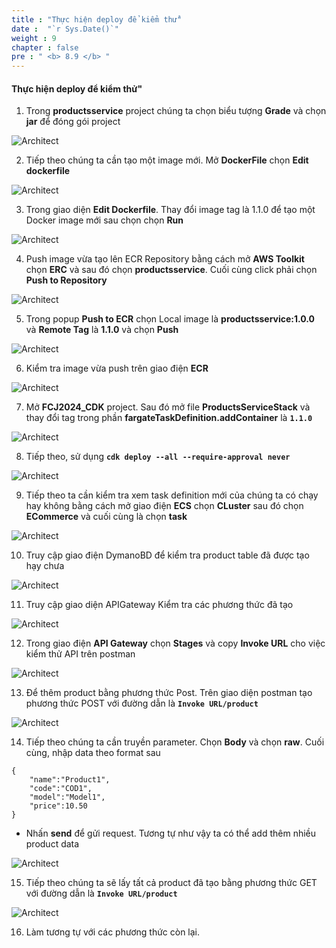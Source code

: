 ```yaml
---
title : "Thực hiện deploy để kiểm thử"
date :  "`r Sys.Date()`" 
weight : 9
chapter : false
pre : " <b> 8.9 </b> "
---
```


#### Thực hiện deploy để kiểm thử"

1. Trong **productsservice** project chúng ta chọn biểu tượng **Grade** và chọn **jar** để đóng gói project

![Architect](/images/8/implement/01.png/?featherlight=false&width=60pc)

2. Tiếp theo chúng ta cần tạo một image mới. Mở **DockerFile** chọn **Edit dockerfile**

![Architect](/images/8/implement/02.png/?featherlight=false&width=60pc)

3. Trong giao diện **Edit Dockerfile**. Thay đổi image tag là 1.1.0 để tạo một Docker image mới sau chọn chọn **Run**

![Architect](/images/8/implement/03.png/?featherlight=false&width=60pc)

4. Push image vừa tạo lên ECR Repository bằng cách mở **AWS Toolkit** chọn **ERC** và sau đó chọn **productsservice**. Cuối cùng click phải chọn **Push to Repository**

![Architect](/images/8/implement/04.png/?featherlight=false&width=60pc)

5. Trong popup **Push to ECR** chọn Local image là **productsservice:1.0.0** và **Remote Tag** là **1.1.0** và chọn **Push**

![Architect](/images/8/implement/05.png/?featherlight=false&width=60pc)

6. Kiểm tra image vừa push trên giao điện **ECR**

![Architect](/images/8/implement/06.png/?featherlight=false&width=60pc)

7. Mở **FCJ2024_CDK** project. Sau đó mở file **ProductsServiceStack** và thay đổi tag trong phần **fargateTaskDefinition.addContainer** là **```1.1.0```**

![Architect](/images/8/implement/07.png/?featherlight=false&width=60pc)

8. Tiếp theo, sử dụng **```cdk deploy --all --require-approval never```**

![Architect](/images/8/implement/08.png/?featherlight=false&width=60pc)

9. Tiếp theo ta cần kiểm tra xem task definition mới của chúng ta có chạy hay không bằng cách mở giao điện **ECS** chọn **CLuster** sau đó chọn **ECommerce** và cuối cùng là chọn **task**

![Architect](/images/8/implement/09.png/?featherlight=false&width=60pc)

10. Truy cập giao điện DymanoBD để kiểm tra product table đã được tạo hạy chưa

![Architect](/images/8/implement/10.png/?featherlight=false&width=60pc)

11. Truy cập giao diện APIGateway Kiểm tra các phương thức đã tạo

![Architect](/images/8/implement/11.png/?featherlight=false&width=60pc)

12. Trong giao điện **API Gateway** chọn **Stages** và copy **Invoke URL** cho việc kiểm thử API trên postman

![Architect](/images/8/implement/12.png/?featherlight=false&width=60pc)

13. Để thêm product bằng phương thức Post. Trên giao diện postman tạo phương thức POST với đường dẫn là **```Invoke URL/product```**

![Architect](/images/8/implement/13.png/?featherlight=false&width=60pc)

14. Tiếp theo chúng ta cần truyền parameter. Chọn **Body** và chọn **raw**. Cuối cùng, nhập data theo format sau

```
{
    "name":"Product1",
    "code":"COD1",
    "model":"Model1",
    "price":10.50
}
```
- Nhấn **send** để gửi request. Tương tự như vậy ta có thể add thêm nhiều product data

![Architect](/images/8/implement/14.png/?featherlight=false&width=60pc)


15. Tiếp theo chúng ta sẽ lấy tất cả product đã tạo bằng phương thức GET với đường dẫn là  **```Invoke URL/product```**

![Architect](/images/8/implement/15.png/?featherlight=false&width=60pc)

16. Làm tương tự với các phương thức còn lại.
